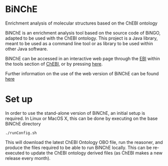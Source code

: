 # BiNChE
Enrichment analysis of molecular structures based on the ChEBI ontology

BiNChE is an enrichment analysis tool based on the source code of BiNGO, adapted to be used with the ChEBI ontology. 
This project is a Java library, meant to be used as a command line tool or as library to be used within other Java software.

BiNChE can be accessed in an interactive web page through the [EBI](www.ebi.ac.uk) within the tools section of [ChEBI](www.ebi.ac.uk/chebi), or by pressing [here](www.ebi.ac.uk/chebi/tools/binche/).

Further information on the use of the web version of BiNChE can be found [here](https://github.com/pcm32/BiNCheWeb/wiki/BiNChE)

# Set up

In order to use the stand-alone version of BiNChE, an initial setup is required. In Linux or MacOS X, this can be done by executing on the base BiNChE directory

    ./runConfig.sh

This will download the latest ChEBI Ontology OBO file, run the reasoner, and produce the files required to be able to run BiNChE locally. This can be re-executed to update the ChEBI ontology derived files (as ChEBI makes a new release every month).

